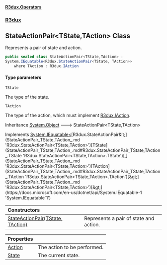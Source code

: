 #### [R3dux.Operators](R3dux.Operators.md 'R3dux.Operators')
### [R3dux](R3dux.Operators.md#R3dux 'R3dux')

## StateActionPair<TState,TAction> Class

Represents a pair of state and action.

```csharp
public sealed class StateActionPair<TState,TAction> :
System.IEquatable<R3dux.StateActionPair<TState, TAction>>
    where TAction : R3dux.IAction
```
#### Type parameters

<a name='R3dux.StateActionPair_TState,TAction_.TState'></a>

`TState`

The type of the state.

<a name='R3dux.StateActionPair_TState,TAction_.TAction'></a>

`TAction`

The type of the action, which must implement [R3dux.IAction](https://docs.microsoft.com/en-us/dotnet/api/R3dux.IAction 'R3dux.IAction').

Inheritance [System.Object](https://docs.microsoft.com/en-us/dotnet/api/System.Object 'System.Object') &#129106; StateActionPair<TState,TAction>

Implements [System.IEquatable&lt;](https://docs.microsoft.com/en-us/dotnet/api/System.IEquatable-1 'System.IEquatable`1')[R3dux.StateActionPair&lt;](StateActionPair_TState,TAction_.md 'R3dux.StateActionPair<TState,TAction>')[TState](StateActionPair_TState,TAction_.md#R3dux.StateActionPair_TState,TAction_.TState 'R3dux.StateActionPair<TState,TAction>.TState')[,](StateActionPair_TState,TAction_.md 'R3dux.StateActionPair<TState,TAction>')[TAction](StateActionPair_TState,TAction_.md#R3dux.StateActionPair_TState,TAction_.TAction 'R3dux.StateActionPair<TState,TAction>.TAction')[&gt;](StateActionPair_TState,TAction_.md 'R3dux.StateActionPair<TState,TAction>')[&gt;](https://docs.microsoft.com/en-us/dotnet/api/System.IEquatable-1 'System.IEquatable`1')

| Constructors | |
| :--- | :--- |
| [StateActionPair(TState, TAction)](StateActionPair_TState,TAction_.StateActionPair(TState,TAction).md 'R3dux.StateActionPair<TState,TAction>.StateActionPair(TState, TAction)') | Represents a pair of state and action. |

| Properties | |
| :--- | :--- |
| [Action](StateActionPair_TState,TAction_.Action.md 'R3dux.StateActionPair<TState,TAction>.Action') | The action to be performed. |
| [State](StateActionPair_TState,TAction_.State.md 'R3dux.StateActionPair<TState,TAction>.State') | The current state. |
